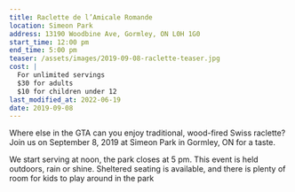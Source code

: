 ```yaml
---
title: Raclette de l’Amicale Romande
location: Simeon Park
address: 13190 Woodbine Ave, Gormley, ON L0H 1G0
start_time: 12:00 pm
end_time: 5:00 pm
teaser: /assets/images/2019-09-08-raclette-teaser.jpg
cost: |
  For unlimited servings
  $30 for adults
  $10 for children under 12
last_modified_at: 2022-06-19
date: 2019-09-08
---
```


Where else in the GTA can you enjoy traditional, wood-fired Swiss raclette?
Join us on September 8, 2019 at Simeon Park in Gormley, ON for a taste.

We start serving at noon, the park closes at 5 pm. This event is held outdoors,
rain or shine. Sheltered seating is available, and there is plenty of room for
kids to play around in the park
